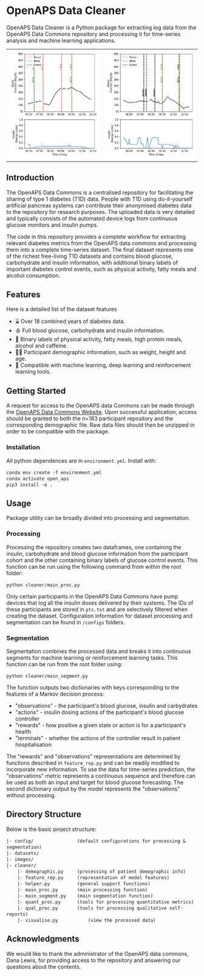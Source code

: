 # OpenAPS Data Cleaner

OpenAPS Data Cleaner is a Python package for extracting log data from the OpenAPS Data Commons repository and processing it for time-series analysis and machine learning applications.

<table>
  <tr>
    <td><img src="./images/Example_1.png" alt="Example blood glucose trajectory 1" width="100%"></td>
    <td><img src="./images/Example_2.png" alt="Example blood glucose trajectory 2" width="100%"></td>
  </tr>
</table>

## Introduction

The OpenAPS Data Commons is a centralised repository for facilitating the sharing of type 1 diabetes (T1D) data. People with T1D using do-it-yourself artificial pancreas systems can contribute their anonymised diabetes data to the repository for research purposes. The uploaded data is very detailed and typically consists of the automated device logs from continuous glucose monitors and insulin pumps. 

The code in this repository provides a complete workflow for extracting relevant diabetes metrics from the OpenAPS data commons and processing them into a complete time-series dataset. The final dataset represents one of the richest free-living T1D datasets and contains blood glucose, carbohydrate and insulin information, with additional binary labels of important diabetes control events, such as physical activity, fatty meals and alcohol consumption.     

## Features

Here is a detailed list of the dataset features

- :hourglass: Over 18 combined years of diabetes data.
- :drop_of_blood: Full blood glucose, carbohydrate and insulin information.
- :runner: Binary labels of physical activity, fatty meals, high protein meals, alcohol and caffeine.
- :white_haired_man: Participant demographic information, such as weight, height and age. 
- :toolbox: Compatible with machine learning, deep learning and reinforcement learning tools. 

## Getting Started

A request for access to the OpenAPS data Commons can be made through the [OpenAPS Data Commons Website](https://openaps.org/outcomes/data-commons/). Upon successful application, access should be granted to both the n=183 participant repository and the corresponding demographic file. Raw data files should then be unzipped in order to be compatible with the package.

### Installation

All python dependences are in ```environment.yml```. Install with:

```
conda env create -f environment.yml 
conda activate open_aps
pip3 install -e .
```

## Usage

Package utility can be broadly divided into processing and segmentation.

### Processing

Processing the repository creates two dataframes, one containing the insulin, carbohydrate and blood glucose information from the participant cohort and the other containing binary labels of glucose control events. This function can be run using the following command from within the root folder:
```
python cleaner/main_proc.py
```

Only certain participants in the OpenAPS Data Commons have pump devices that log all the insulin doses delivered by their systems. The IDs of these participants are stored in ```pts.txt``` and are selectively filtered when creating the dataset. Configuration information for dataset processing and segmentation can be found in ```/configs``` folders.


### Segmentation

Segmentation combines the processed data and breaks it into continuous segments for machine learning or reinforcement learning tasks. This function can be run from the root folder using:
```
python cleaner/main_segment.py
```

The function outputs two dictionaries with keys corresponding to the features of a Markov decision process:
- "observations" - the participant's blood glucose, insulin and carbydrates
- "actions" - insulin dosing actions of the participant's blood glucose controller
- "rewards" - how positive a given state or action is for a participant's health
- "terminals" - whether the actions of the controller result in patient hospitalisation

The "rewards" and "observations" representations are determined by functions described in ```feature_rep.py``` and can be readily modified to incorporate new information. To use the data for time-series prediction, the "observations" metric represents a continuous sequence and therefore can be used as both an input and target for blood glucose forecasting. The second dictionary output by the model represents the "observations" without processing.

## Directory Structure

Below is the basic project structure:

```
|- config/                (default configurations for processing & segmentation)
|- datasets/    
|- images/          
|- cleaner/ 
	|- demographic.py	  (processing of patient demographic info)
	|- feature_rep.py	  (representation of model features)
	|- helper.py		  (general support functions)
	|- main_proc.py		  (main processing function)
	|- main_segment.py	  (main segmentation function)
	|- quant_proc.py	  (tools for processing quantitative metrics)
	|- qual_proc.py		  (tools for processing qualitative self-reports)
	|- visualise.py           (view the processed data)
```

## Acknowledgments

We would like to thank the administrator of the OpenAPS data commons, Dana Lewis, for providing access to the repository and answering our questions about the contents. 
